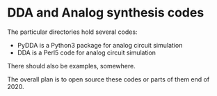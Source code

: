 # DDA and Analog synthesis codes

The particular directories hold several codes:

* PyDDA is a Python3 package for analog circuit simulation
* DDA is a Perl5 code for analog circuit simulation

There should also be examples, somewhere.

The overall plan is to open source these codes or parts of them end of 2020.


